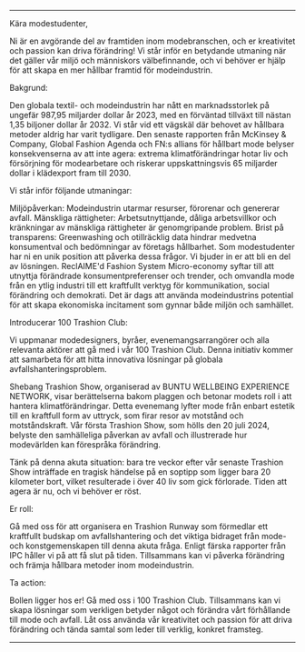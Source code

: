 ---

Kära modestudenter,

Ni är en avgörande del av framtiden inom modebranschen, och er kreativitet och passion kan driva förändring! Vi står inför en betydande utmaning när det gäller vår miljö och människors välbefinnande, och vi behöver er hjälp för att skapa en mer hållbar framtid för modeindustrin.

Bakgrund:

Den globala textil- och modeindustrin har nått en marknadsstorlek på ungefär 987,95 miljarder dollar år 2023, med en förväntad tillväxt till nästan 1,35 biljoner dollar år 2032. Vi står vid ett vägskäl där behovet av hållbara metoder aldrig har varit tydligare. Den senaste rapporten från McKinsey & Company, Global Fashion Agenda och FN:s allians för hållbart mode belyser konsekvenserna av att inte agera: extrema klimatförändringar hotar liv och försörjning för modearbetare och riskerar uppskattningsvis 65 miljarder dollar i klädexport fram till 2030.

Vi står inför följande utmaningar:

Miljöpåverkan: Modeindustrin utarmar resurser, förorenar och genererar avfall.
Mänskliga rättigheter: Arbetsutnyttjande, dåliga arbetsvillkor och kränkningar av mänskliga rättigheter är genomgripande problem.
Brist på transparens: Greenwashing och otillräcklig data hindrar medvetna konsumentval och bedömningar av företags hållbarhet.
Som modestudenter har ni en unik position att påverka dessa frågor. Vi bjuder in er att bli en del av lösningen. ReclAIME'd Fashion System Micro-economy syftar till att utnyttja förändrade konsumentpreferenser och trender, och omvandla mode från en ytlig industri till ett kraftfullt verktyg för kommunikation, social förändring och demokrati. Det är dags att använda modeindustrins potential för att skapa ekonomiska incitament som gynnar både miljön och samhället.

Introducerar 100 Trashion Club:

Vi uppmanar modedesigners, byråer, evenemangsarrangörer och alla relevanta aktörer att gå med i vår 100 Trashion Club. Denna initiativ kommer att samarbeta för att hitta innovativa lösningar på globala avfallshanteringsproblem.

Shebang Trashion Show, organiserad av BUNTU WELLBEING EXPERIENCE NETWORK, visar berättelserna bakom plaggen och betonar modets roll i att hantera klimatförändringar. Detta evenemang lyfter mode från enbart estetik till en kraftfull form av uttryck, som firar resor av motstånd och motståndskraft. Vår första Trashion Show, som hölls den 20 juli 2024, belyste den samhälleliga påverkan av avfall och illustrerade hur modevärlden kan förespråka förändring.

Tänk på denna akuta situation: bara tre veckor efter vår senaste Trashion Show inträffade en tragisk händelse på en soptipp som ligger bara 20 kilometer bort, vilket resulterade i över 40 liv som gick förlorade. Tiden att agera är nu, och vi behöver er röst.

Er roll:

Gå med oss för att organisera en Trashion Runway som förmedlar ett kraftfullt budskap om avfallshantering och det viktiga bidraget från mode- och konstgemenskapen till denna akuta fråga. Enligt färska rapporter från IPC håller vi på att få slut på tiden. Tillsammans kan vi påverka förändring och främja hållbara metoder inom modeindustrin.

Ta action:

Bollen ligger hos er! Gå med oss i 100 Trashion Club. Tillsammans kan vi skapa lösningar som verkligen betyder något och förändra vårt förhållande till mode och avfall. Låt oss använda vår kreativitet och passion för att driva förändring och tända samtal som leder till verklig, konkret framsteg.

---